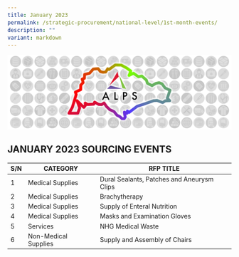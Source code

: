 ```yaml
---
title: January 2023
permalink: /strategic-procurement/national-level/1st-month-events/
description: ""
variant: markdown
---
```

![](/images/alps_sourcing_events_national_1920x640_clear.png)

## JANUARY 2023 SOURCING EVENTS
| S/N | CATEGORY | RFP TITLE |
| -------- | -------- | -------- |
| 1 |	Medical Supplies | Dural Sealants, Patches and Aneurysm Clips |
| 2 |	Medical Supplies | Brachytherapy |
| 3 |	Medical Supplies | Supply of Enteral Nutrition |
| 4 |	Medical Supplies | Masks and Examination Gloves |
| 5 |	Services | NHG Medical Waste |
| 6 |	Non-Medical Supplies | Supply and Assembly of Chairs |